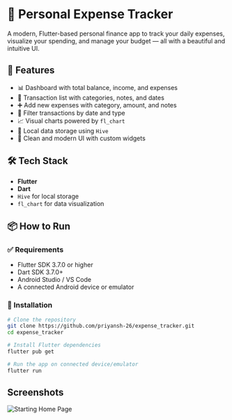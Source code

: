 # 💸 Personal Expense Tracker

A modern, Flutter-based personal finance app to track your daily expenses, visualize your spending, and manage your budget — all with a beautiful and intuitive UI.
## 🚀 Features

- 📊 Dashboard with total balance, income, and expenses
- 🧾 Transaction list with categories, notes, and dates
- ➕ Add new expenses with category, amount, and notes
- 📅 Filter transactions by date and type
- 📈 Visual charts powered by `fl_chart`
- 💾 Local data storage using `Hive`
- 🎨 Clean and modern UI with custom widgets

## 🛠 Tech Stack

- **Flutter**
- **Dart**
- `Hive` for local storage
- `fl_chart` for data visualization

## 📦 How to Run

### ✅ Requirements
- Flutter SDK 3.7.0 or higher
- Dart SDK 3.7.0+
- Android Studio / VS Code
- A connected Android device or emulator

### 🚧 Installation

```bash
# Clone the repository
git clone https://github.com/priyansh-26/expense_tracker.git
cd expense_tracker

# Install Flutter dependencies
flutter pub get

# Run the app on connected device/emulator
flutter run
```

## Screenshots

![Starting Home Page](https://drive.google.com/uc?export=view&id=1NdaL4Twt5kZixnoK47ibSbWYxQ)

